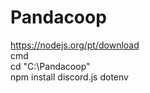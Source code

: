# Pandacoop

https://nodejs.org/pt/download<br>
cmd<br>
cd "C:\Pandacoop"<br>
npm install discord.js dotenv
